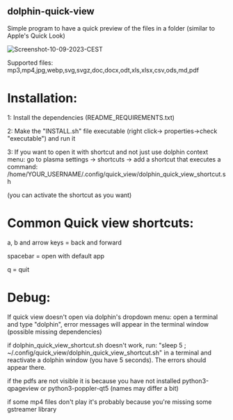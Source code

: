 ## dolphin-quick-view

Simple program to have a quick preview of the files in a folder (similar to Apple's Quick Look)

![Screenshot-10-09-2023-CEST](https://github.com/Nyre221/dolphin-quick-view/assets/104171042/38bfe4e8-80da-4634-98d9-00a0f2a8c1ad)

Supported files: mp3,mp4,jpg,webp,svg,svgz,doc,docx,odt,xls,xlsx,csv,ods,md,pdf

# Installation:
1: Install the dependencies (README_REQUIREMENTS.txt)

2: Make the "INSTALL.sh" file executable (right click-> properties->check "executable") and run it

3: If you want to open it with shortcut and not just use dolphin context menu:
go to plasma settings -> shortcuts -> add a shortcut that executes a command: /home/YOUR_USERNAME/.config/quick_view/dolphin_quick_view_shortcut.sh 

(you can activate the shortcut as you want)


# Common Quick view shortcuts:
a, b and arrow keys = back and forward

spacebar = open with default app

q = quit




# Debug:
If quick view doesn't open via dolphin's dropdown menu:
open a terminal and type "dolphin", error messages will appear in the terminal window (possible missing dependencies)

if dolphin_quick_view_shortcut.sh doesn't work, run: "sleep 5 ; ~/.config/quick_view/dolphin_quick_view_shortcut.sh" in a terminal and reactivate a dolphin window (you have 5 seconds).
The errors should appear there.

if the pdfs are not visible it is because you have not installed python3-qpageview or python3-poppler-qt5 (names may differ a bit)

if some mp4 files don't play it's probably because you're missing some gstreamer library

